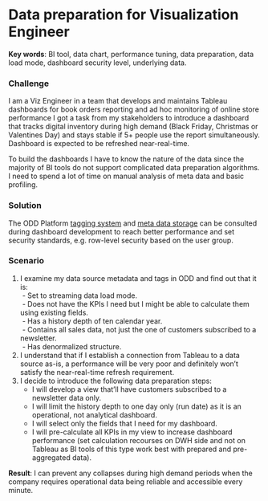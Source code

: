 # Data preparation for Visualization Engineer

**Key words**: BI tool, data chart, performance tuning, data preparation, data load mode,  dashboard security level, underlying data.
### Challenge
I am a Viz Engineer in a team that develops and maintains Tableau dashboards for book orders reporting and ad hoc monitoring of online store performance
I got a task from my stakeholders to introduce a dashboard that tracks digital inventory during high demand (Black Friday, Christmas or Valentines Day) and stays stable if 5+ people use the report simultaneously. Dashboard is expected to be refreshed near-real-time. 

To build the dashboards I have to know the nature of the data since the majority of BI tools do not support complicated data preparation algorithms. I need to spend a lot of time on manual analysis of meta data and basic profiling.
### Solution
The ODD Platform [tagging system](Features.md#manual-object-tagging) and [meta data storage](Features.md#metadata-storage) can be consulted during dashboard development to reach better performance and set security standards, e.g. row-level security based on the user group.
### Scenario
1. I examine my data source metadata and tags in ODD and find out that it is: \
 - Set to streaming data load mode. \
 - Does not have the KPIs I need but I might be able to calculate them using existing fields. \
 - Has a history depth of ten calendar year. \
 - Contains all sales data, not just the one of customers subscribed to a newsletter. \
 - Has denormalized structure.
2. I understand that if I establish a connection from Tableau to a data source as-is, a performance will be very poor and definitely won’t satisfy the near-real-time refresh requirement.
3. I decide to introduce the following data preparation steps: 
    - I will develop a view that’ll have customers subscribed to a newsletter data only.
    - I will limit the history depth to one day only (run date) as it is an operational, not analytical dashboard.
   - I will select only the fields that I need for my dashboard.
   - I will pre-calculate all KPIs in my view to increase dashboard performance (set calculation recourses on DWH side and not on Tableau as BI tools of this type work best with prepared and pre-aggregated data).

**Result**: I can prevent any collapses during high demand periods when the company requires operational data being reliable and accessible every minute.
